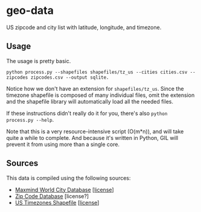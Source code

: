 geo-data
========

US zipcode and city list with latitude, longitude, and timezone.

## Usage

The usage is pretty basic.

    python process.py --shapefiles shapefiles/tz_us --cities cities.csv --zipcodes zipcodes.csv --output sqlite.
    
Notice how we don't have an extension for `shapefiles/tz_us`.  Since the timezone shapefile is composed of many individual files, omit the extension and the shapefile library will automatically load all the needed files.

If these instructions didn't really do it for you, there's also `python process.py --help`.

Note that this is a very resource-intensive script (O(m*n)), and will take quite a while to complete.  And because it's written in Python, GIL will prevent it from using more than a single core.

## Sources

This data is compiled using the following sources:

 * [Maxmind World City Database](http://www.maxmind.com/en/worldcities) [[license](http://download.maxmind.com/download/geoip/database/LICENSE_WC.txt)]
 * [Zip Code Database](http://federalgovernmentzipcodes.us/) [license?]
 * [US Timezones Shapefile](http://efele.net/maps/tz/us/) [[license](http://creativecommons.org/publicdomain/zero/1.0/)]

